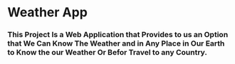 # Weather App

### This Project Is a Web Application that Provides to us an Option that We Can Know The Weather and in Any Place in Our Earth to Know the our Weather Or Befor Travel to any Country.
